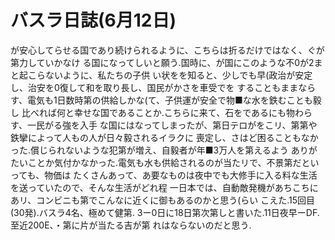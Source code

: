 # バスラ日誌(6月12日)

が安心してらせる国であり続けられるように、こちらは折るだけではなく、ぐが第力していかなけ
る国になってしいと願う.国時に、が国にこのような不0が2まと起こらないように、私たちの子供
い状をを知ると、少しでも早(政治が安定し、治安を0復して和を取り長し、国民がかさを車受でを
することもままならす、電気も1日数時第の供給しかな(て、子供運が安全で物■な水を鉄むことも毅し
比べれば何と幸せな国であることか.こちらに来て、石をであるにも物わらす、一民がる強を入手
な国にはなってしまったが、第日テロがをこリ、第第や鉄攣によって人もの人が日々毅されるイラクに
喪定し、さはど困ることもなかった.償じられないような犯第が増え、自毅者が年■3万人を第えるよう
ありがたいことか気付かなかった.電気も水も供給されるのが当たリで、不景第だといっても、物価は
たくさんあって、あ要なものは夜中でも大修手に入る料な生活を送っていたので、そんな生活がどれ程
一日本では、自動敵発機があちこちにあリ、コンビニも第でこんなに近くに御もあるのかと思う(らい
こえた.15回目(30発).バスラ4名、極めて健第.
3ー0日に18日第次第しと書いた.11日夜早ーDF.至近200E、・第に片が当たる吉が第
れはならないのだと思う.
